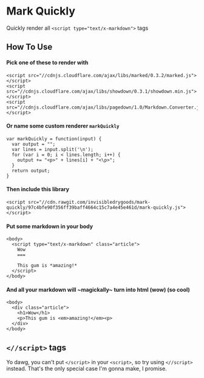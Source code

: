 Mark Quickly
============

Quickly render all `<script type="text/x-markdown">` tags

How To Use
----------

#### Pick one of these to render with

    <script src="//cdnjs.cloudflare.com/ajax/libs/marked/0.3.2/marked.js"></script>
    <script src="//cdnjs.cloudflare.com/ajax/libs/showdown/0.3.1/showdown.min.js"></script>
    <script src="//cdnjs.cloudflare.com/ajax/libs/pagedown/1.0/Markdown.Converter.js"></script>

#### Or name some custom renderer `markQuickly`

    var markQuickly = function(input) {
      var output = "";
      var lines = input.split('\n');
      for (var i = 0; i < lines.length; i++) {
        output += "<p>" + lines[i] + "<\p>";
      }
      return output;
    }

#### Then include this library

    <script src="//cdn.rawgit.com/invisibledrygoods/mark-quickly/97c4bfe90f356ff39baff4664c15c7a4e45e461d/mark-quickly.js"></script>

#### Put some markdown in your body

    <body>
      <script type="text/x-markdown" class="article">
        Wow
        ===

        This gum is *amazing!*
      </script>
    </body>

#### And all your markdown will ~magickally~ turn into html (wow) (so cool)

    <body>
      <div class="article">
        <h1>Wow</h1>
        <p>This gum is <em>amazing!</em><p>
      </div>
    </body>

`<//script>` tags
-----------------
  
Yo dawg, you can't put `</script>` in your `<script>`, so try using
`<//script>` instead. That's the only special case I'm gonna make, I promise.
